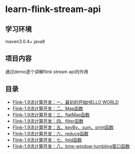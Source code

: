 # learn-flink-stream-api

## 学习环境
maven3.0.4+
java8

## 项目内容
通过demo逐个讲解flink stream api的作用

## 目录
* [Flink-1.9流计算开发：一、最初的开始HELLO WORLD](http://www.cosmozhu.fun/archives/217)
* [Flink-1.9流计算开发：二、Map函数](http://www.cosmozhu.fun/archives/221)
* [Flink-1.9流计算开发：三、flatMap函数](http://www.cosmozhu.fun/archives/225)
* [Flink-1.9流计算开发：四、filter函数](http://www.cosmozhu.fun/archives/226)
* [Flink-1.9流计算开发：五、keyBy、sum、print函数](http://www.cosmozhu.fun/archives/228)
* [Flink-1.9流计算开发：六、reduce函数](http://www.cosmozhu.fun/archives/236)
* [Flink-1.9流计算开发：七、fold函数](http://www.cosmozhu.fun/archives/238)
* [Flink-1.9流计算开发：八、time-window-tumbling窗口函数](http://www.cosmozhu.fun/archives/245)